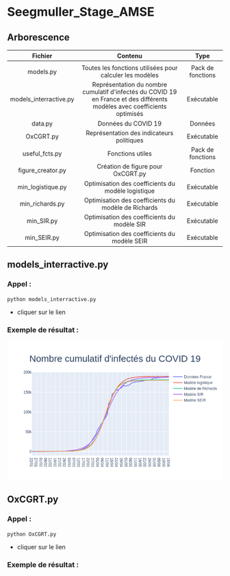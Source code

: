 # Seegmuller_Stage_AMSE

## Arborescence

| Fichier | Contenu | Type |
| :-----: | :-----: | :-----: |
|   |   |   | 
| models.py | Toutes les fonctions utilisées pour calculer les modèles | Pack de fonctions |
| models_interractive.py | Représentation du nombre cumulatif d'infectés du COVID 19 en France et des différents modèles avec coefficients optimisés | Exécutable |
| data.py | Données du COVID 19 | Données |
| OxCGRT.py | Représentation des indicateurs politiques | Exécutable |
| useful_fcts.py | Fonctions utiles | Pack de fonctions |
| figure_creator.py | Création de figure pour OxCGRT.py | Fonction |
| min_logistique.py | Optimisation des coefficients du modèle logistique | Exécutable |
| min_richards.py | Optimisation des coefficients du modèle de Richards | Exécutable |
| min_SIR.py | Optimisation des coefficients du modèle SIR | Exécutable |
| min_SEIR.py | Optimisation des coefficients du modèle SEIR | Exécutable |


## models_interractive.py

### Appel :
  `python models_interractive.py`
  - cliquer sur le lien
 
### Exemple de résultat :

<img src="images/models_interractive_exemple.png" alt="drawing" width="800"/>

## OxCGRT.py

### Appel :
  `python OxCGRT.py`
  - cliquer sur le lien
 
### Exemple de résultat :
